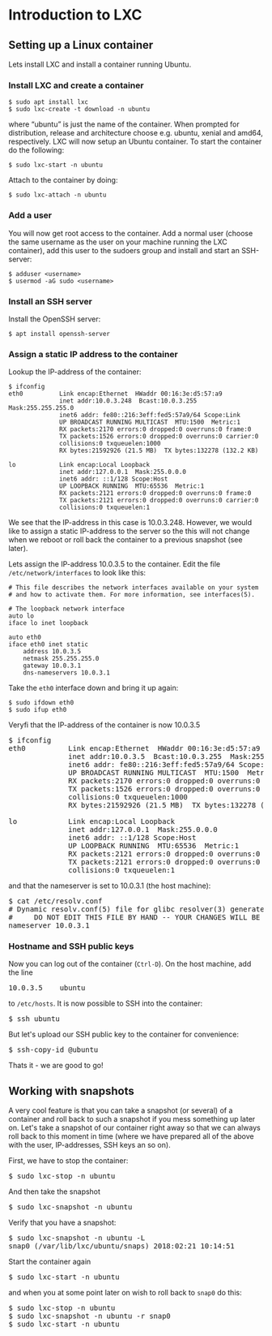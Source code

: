 # Introduction to LXC

## Setting up a Linux container

Lets install LXC and install a container running Ubuntu.

### Install LXC and create a container

```
$ sudo apt install lxc
$ sudo lxc-create -t download -n ubuntu
```

where “ubuntu” is just the name of the container. When prompted for distribution,
release and architecture choose e.g. ubuntu, xenial and amd64, respectively.
LXC will now setup an Ubuntu container. To start the container do the
following:

```
$ sudo lxc-start -n ubuntu
```

Attach to the container by doing:

```
$ sudo lxc-attach -n ubuntu
```

### Add a user

You will now get root access to the container. Add a normal user (choose 
the same username as the user on your machine running the LXC container), 
add this user to the sudoers group and install and start an
SSH-server:

```
$ adduser <username>
$ usermod -aG sudo <username>
```

### Install an SSH server

Install the OpenSSH server:

```
$ apt install openssh-server
```

### Assign a static IP address to the container

Lookup the IP-address of the container:

```
$ ifconfig
eth0          Link encap:Ethernet  HWaddr 00:16:3e:d5:57:a9
              inet addr:10.0.3.248  Bcast:10.0.3.255  Mask:255.255.255.0
              inet6 addr: fe80::216:3eff:fed5:57a9/64 Scope:Link
              UP BROADCAST RUNNING MULTICAST  MTU:1500  Metric:1
              RX packets:2170 errors:0 dropped:0 overruns:0 frame:0
              TX packets:1526 errors:0 dropped:0 overruns:0 carrier:0
              collisions:0 txqueuelen:1000
              RX bytes:21592926 (21.5 MB)  TX bytes:132278 (132.2 KB)

lo            Link encap:Local Loopback
              inet addr:127.0.0.1  Mask:255.0.0.0
              inet6 addr: ::1/128 Scope:Host
              UP LOOPBACK RUNNING  MTU:65536  Metric:1
              RX packets:2121 errors:0 dropped:0 overruns:0 frame:0
              TX packets:2121 errors:0 dropped:0 overruns:0 carrier:0
              collisions:0 txqueuelen:1
```

We see that the IP-address in this case is 10.0.3.248. However, we would like 
to assign a static IP-address to the server so the this will not change 
when we reboot or roll back the container to a previous snapshot (see later).  

Lets assign the IP-address 10.0.3.5 to the container. Edit the file 
`/etc/network/interfaces` to look like this:

```
# This file describes the network interfaces available on your system
# and how to activate them. For more information, see interfaces(5).

# The loopback network interface
auto lo
iface lo inet loopback

auto eth0
iface eth0 inet static
	address 10.0.3.5
	netmask 255.255.255.0
	gateway 10.0.3.1
	dns-nameservers 10.0.3.1

```

Take the `eth0` interface down and bring it up again:

```
$ sudo ifdown eth0
$ sudo ifup eth0
```

Veryfi that the IP-address of the container is now 10.0.3.5

<pre>
$ ifconfig
eth0          Link encap:Ethernet  HWaddr 00:16:3e:d5:57:a9
              inet addr:10.0.3.5  Bcast:10.0.3.255  Mask:255.255.255.0
              inet6 addr: fe80::216:3eff:fed5:57a9/64 Scope:Link
              UP BROADCAST RUNNING MULTICAST  MTU:1500  Metric:1
              RX packets:2170 errors:0 dropped:0 overruns:0 frame:0
              TX packets:1526 errors:0 dropped:0 overruns:0 carrier:0
              collisions:0 txqueuelen:1000
              RX bytes:21592926 (21.5 MB)  TX bytes:132278 (132.2 KB)

lo            Link encap:Local Loopback
              inet addr:127.0.0.1  Mask:255.0.0.0
              inet6 addr: ::1/128 Scope:Host
              UP LOOPBACK RUNNING  MTU:65536  Metric:1
              RX packets:2121 errors:0 dropped:0 overruns:0 frame:0
              TX packets:2121 errors:0 dropped:0 overruns:0 carrier:0
              collisions:0 txqueuelen:1
</pre>

and that the nameserver is set to 10.0.3.1 (the host machine):

<pre>
$ cat /etc/resolv.conf
# Dynamic resolv.conf(5) file for glibc resolver(3) generated by resolvconf(8)
#     DO NOT EDIT THIS FILE BY HAND -- YOUR CHANGES WILL BE OVERWRITTEN
nameserver 10.0.3.1
</pre>


### Hostname and SSH public keys

Now you can log out of the container (`Ctrl-D`). On the host machine, add the 
line

<pre>
10.0.3.5	ubuntu
</pre>

to `/etc/hosts`. It is now possible to SSH into the container:

<pre>
$ ssh ubuntu
</pre>

But let's upload our SSH public key to the container for convenience:

<pre>
$ ssh-copy-id <username>@ubuntu
</pre>

Thats it - we are good to go!

## Working with snapshots

A very cool feature is that you can take a snapshot (or several) of a container 
and roll back to such a snapshot if you mess something up later on. 
Let's take a snapshot of our container right away so that we can 
always roll back to this moment in time (where we have prepared all 
of the above with the user, IP-addresses, SSH keys an so on).  

First, we have to stop the container:

<pre>
$ sudo lxc-stop -n ubuntu
</pre>

And then take the snapshot

<pre>
$ sudo lxc-snapshot -n ubuntu
</pre>

Verify that you have a snapshot:

<pre>
$ sudo lxc-snapshot -n ubuntu -L
snap0 (/var/lib/lxc/ubuntu/snaps) 2018:02:21 10:14:51
</pre>

Start the container again

<pre>
$ sudo lxc-start -n ubuntu
</pre>

and when you at some point later on wish to roll back to `snap0` 
do this:

<pre>
$ sudo lxc-stop -n ubuntu
$ sudo lxc-snapshot -n ubuntu -r snap0
$ sudo lxc-start -n ubuntu
</pre>
